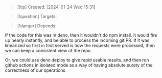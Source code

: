 
>[!tip] Created: [2024-01-24 Wed 15:31]

>[!question] Targets: 

>[!danger] Depends: 

If the code for this was in deno, then it wouldn't do npm install.
It would fire up nearly instantly, and be able to process the incoming git PR.
If it was linearized so first in first served is how the requests were processed, then we can keep a consistent view of the repo.

Or, we could use deno deploy to give rapid usable results, and then run github actions in isolated mode as a way of having absolute surety of the correctness of our operations.